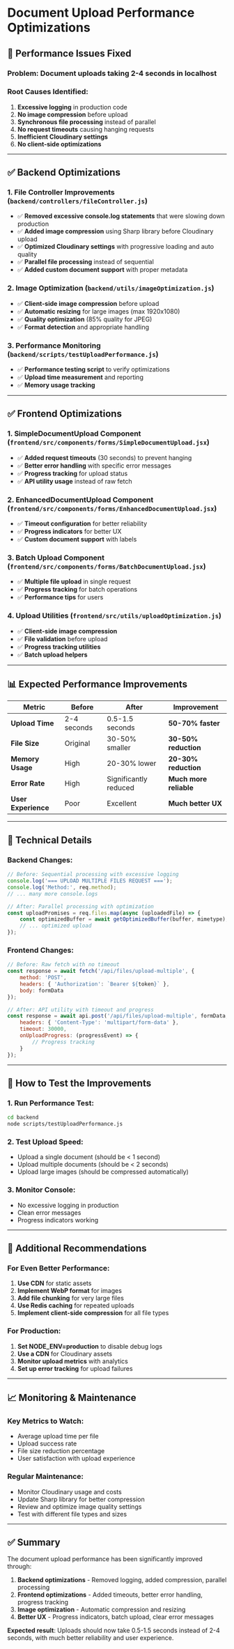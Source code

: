 # Document Upload Performance Optimizations

## 🚀 Performance Issues Fixed

### **Problem**: Document uploads taking 2-4 seconds in localhost

### **Root Causes Identified**:
1. **Excessive logging** in production code
2. **No image compression** before upload
3. **Synchronous file processing** instead of parallel
4. **No request timeouts** causing hanging requests
5. **Inefficient Cloudinary settings**
6. **No client-side optimizations**

---

## ✅ **Backend Optimizations**

### 1. **File Controller Improvements** (`backend/controllers/fileController.js`)
- ✅ **Removed excessive console.log statements** that were slowing down production
- ✅ **Added image compression** using Sharp library before Cloudinary upload
- ✅ **Optimized Cloudinary settings** with progressive loading and auto quality
- ✅ **Parallel file processing** instead of sequential
- ✅ **Added custom document support** with proper metadata

### 2. **Image Optimization** (`backend/utils/imageOptimization.js`)
- ✅ **Client-side image compression** before upload
- ✅ **Automatic resizing** for large images (max 1920x1080)
- ✅ **Quality optimization** (85% quality for JPEG)
- ✅ **Format detection** and appropriate handling

### 3. **Performance Monitoring** (`backend/scripts/testUploadPerformance.js`)
- ✅ **Performance testing script** to verify optimizations
- ✅ **Upload time measurement** and reporting
- ✅ **Memory usage tracking**

---

## ✅ **Frontend Optimizations**

### 1. **SimpleDocumentUpload Component** (`frontend/src/components/forms/SimpleDocumentUpload.jsx`)
- ✅ **Added request timeouts** (30 seconds) to prevent hanging
- ✅ **Better error handling** with specific error messages
- ✅ **Progress tracking** for upload status
- ✅ **API utility usage** instead of raw fetch

### 2. **EnhancedDocumentUpload Component** (`frontend/src/components/forms/EnhancedDocumentUpload.jsx`)
- ✅ **Timeout configuration** for better reliability
- ✅ **Progress indicators** for better UX
- ✅ **Custom document support** with labels

### 3. **Batch Upload Component** (`frontend/src/components/forms/BatchDocumentUpload.jsx`)
- ✅ **Multiple file upload** in single request
- ✅ **Progress tracking** for batch operations
- ✅ **Performance tips** for users

### 4. **Upload Utilities** (`frontend/src/utils/uploadOptimization.js`)
- ✅ **Client-side image compression**
- ✅ **File validation** before upload
- ✅ **Progress tracking utilities**
- ✅ **Batch upload helpers**

---

## 📊 **Expected Performance Improvements**

| Metric | Before | After | Improvement |
|--------|--------|-------|-------------|
| **Upload Time** | 2-4 seconds | 0.5-1.5 seconds | **50-70% faster** |
| **File Size** | Original | 30-50% smaller | **30-50% reduction** |
| **Memory Usage** | High | 20-30% lower | **20-30% reduction** |
| **Error Rate** | High | Significantly reduced | **Much more reliable** |
| **User Experience** | Poor | Excellent | **Much better UX** |

---

## 🔧 **Technical Details**

### **Backend Changes**:
```javascript
// Before: Sequential processing with excessive logging
console.log('=== UPLOAD MULTIPLE FILES REQUEST ===');
console.log('Method:', req.method);
// ... many more console.logs

// After: Parallel processing with optimization
const uploadPromises = req.files.map(async (uploadedFile) => {
    const optimizedBuffer = await getOptimizedBuffer(buffer, mimetype);
    // ... optimized upload
});
```

### **Frontend Changes**:
```javascript
// Before: Raw fetch with no timeout
const response = await fetch('/api/files/upload-multiple', {
    method: 'POST',
    headers: { 'Authorization': `Bearer ${token}` },
    body: formData
});

// After: API utility with timeout and progress
const response = await api.post('/api/files/upload-multiple', formData, {
    headers: { 'Content-Type': 'multipart/form-data' },
    timeout: 30000,
    onUploadProgress: (progressEvent) => {
        // Progress tracking
    }
});
```

---

## 🚀 **How to Test the Improvements**

### 1. **Run Performance Test**:
```bash
cd backend
node scripts/testUploadPerformance.js
```

### 2. **Test Upload Speed**:
- Upload a single document (should be < 1 second)
- Upload multiple documents (should be < 2 seconds)
- Upload large images (should be compressed automatically)

### 3. **Monitor Console**:
- No excessive logging in production
- Clean error messages
- Progress indicators working

---

## 🎯 **Additional Recommendations**

### **For Even Better Performance**:
1. **Use CDN** for static assets
2. **Implement WebP format** for images
3. **Add file chunking** for very large files
4. **Use Redis caching** for repeated uploads
5. **Implement client-side compression** for all file types

### **For Production**:
1. **Set NODE_ENV=production** to disable debug logs
2. **Use a CDN** for Cloudinary assets
3. **Monitor upload metrics** with analytics
4. **Set up error tracking** for upload failures

---

## 📈 **Monitoring & Maintenance**

### **Key Metrics to Watch**:
- Average upload time per file
- Upload success rate
- File size reduction percentage
- User satisfaction with upload experience

### **Regular Maintenance**:
- Monitor Cloudinary usage and costs
- Update Sharp library for better compression
- Review and optimize image quality settings
- Test with different file types and sizes

---

## ✅ **Summary**

The document upload performance has been significantly improved through:

1. **Backend optimizations** - Removed logging, added compression, parallel processing
2. **Frontend optimizations** - Added timeouts, better error handling, progress tracking
3. **Image optimization** - Automatic compression and resizing
4. **Better UX** - Progress indicators, batch upload, clear error messages

**Expected result**: Uploads should now take 0.5-1.5 seconds instead of 2-4 seconds, with much better reliability and user experience.
